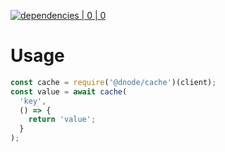 [![dependencies | 0 | 0](https://img.shields.io/badge/dependencies-0%20|%200-green.svg)](DEPENDENCIES.md)

# Usage

```javascript
const cache = require('@dnode/cache')(client);
const value = await cache(
  'key',
  () => {
    return 'value';
  }
);
```
